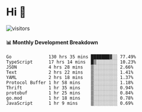 # Hi 👋
 
![visitors](https://visitor-badge.glitch.me/badge?page_id=sorcererxw.sorcererx)

#### 📊 Monthly Development Breakdown

<!--START_SECTION:waka-->
```text
Go              130 hrs 35 mins ███████▓░░ 77.49%
TypeScript      17 hrs 14 mins  █▒░░░░░░░░ 10.23%
JSON            4 hrs 28 mins   ▒░░░░░░░░░ 2.66%
Text            2 hrs 22 mins   ▒░░░░░░░░░ 1.41%
YAML            2 hrs 18 mins   ▒░░░░░░░░░ 1.37%
Protocol Buffer 1 hr 58 mins    ▒░░░░░░░░░ 1.18%
Thrift          1 hr 35 mins    ▒░░░░░░░░░ 0.94%
protobuf        1 hr 25 mins    ▒░░░░░░░░░ 0.84%
go.mod          1 hr 18 mins    ▒░░░░░░░░░ 0.78%
JavaScript      1 hr 9 mins     ▒░░░░░░░░░ 0.69%
```
<!--END_SECTION:waka-->
